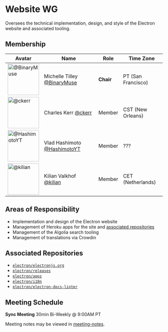 # Website WG

Oversees the technical implementation, design, and style of the Electron website and associated tooling.

## Membership

| Avatar | Name | Role | Time Zone |
| -------------------------------------------|----------------------|----------------------------| -------- |
| <img src="https://github.com/BinaryMuse.png" width=100 alt="@BinaryMuse">  | Michelle Tilley [@BinaryMuse](https://github.com/BinaryMuse) | **Chair** | PT (San Francisco) |
| <img src="https://github.com/ckerr.png" width=100 alt="@ckerr">  | Charles Kerr [@ckerr](https://github.com/ckerr) | Member | CST (New Orleans) |
| <img src="https://github.com/HashimotoYT.png" width=100 alt="@HashimotoYT">  | Vlad Hashimoto [@HashimotoYT](https://github.com/HashimotoYT) | Member | ??? |
| <img src="https://github.com/kilian.png" width=100 alt="@kilian">  | Kilian Valkhof [@kilian](https://github.com/kilian) | Member | CET (Netherlands) |

## Areas of Responsibility

* Implementation and design of the Electron website
* Management of Heroku apps for the site and [associated repositories](#associated-repositories)
* Management of the Algolia search tooling
* Management of translations via Crowdin

## Associated Repositories

- [`electron/electronjs.org`](https://github.com/electron/electronjs.org)
- [`electron/releases`](https://github.com/electron/releases)
- [`electron/apps`](https://github.com/electron/apps)
- [`electron/i18n`](https://github.com/electron/i18n)
- [`electron/electron-docs-linter`](https://github.com/electron/electron-docs-linter)

## Meeting Schedule

**Sync Meeting** 30min Bi-Weekly @ 9:00AM PT

Meeting notes may be viewed in [meeting-notes](meeting-notes).
